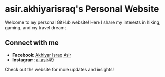 # asir.akhiyarisraq's Personal Website

Welcome to my personal GitHub website! Here I share my interests in hiking, gaming, and my travel dreams.

## Connect with me
- **Facebook**: [Akhiyar Israq Asir](https://www.facebook.com/Akhiyar.Israq.Asir)
- **Instagram**: [ai.asir49](https://www.instagram.com/ai.asir49)

Check out the website for more updates and insights!

